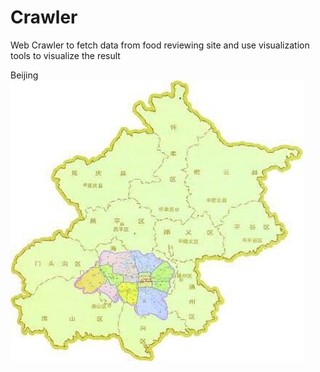 # Crawler
Web Crawler to fetch data from food reviewing site and use visualization tools to visualize the result 

Beijing
![Beijing](bj.jpg)
